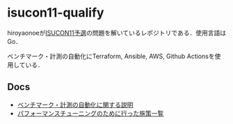 # isucon11-qualify
hiroyaonoeが[ISUCON11予選](https://github.com/isucon/isucon11-qualify)の問題を解いているレポジトリである．使用言語はGo．

ベンチマーク・計測の自動化にTerraform, Ansible, AWS, Github Actionsを使用している．

## Docs
- [ベンチマーク・計測の自動化に関する説明](./docs/run-bench.md)  
- [パフォーマンスチューニングのために行った施策一覧](./docs/strategy.md)  
